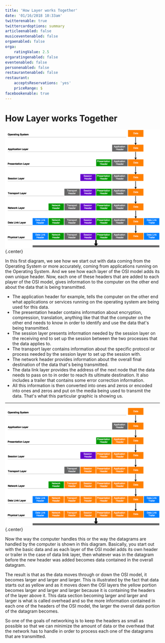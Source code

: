 ```yaml
---
title: 'How Layer works Together'
date: '01/16/2018 10:33am'
twitterenable: true
twittercardoptions: summary
articleenabled: false
musiceventenabled: false
orgaenabled: false
orga:
    ratingValue: 2.5
orgaratingenabled: false
eventenabled: false
personenabled: false
restaurantenabled: false
restaurant:
    acceptsReservations: 'yes'
    priceRange: $
facebookenable: true
---
```


# <a href="/network/foundations-of-networking-networking-basics/3-osi-model" class="nav-button transform"><span></span></a>How Layer works Together

![](howitworks.png?cropResize=1100,1100)   {.center}

In this first diagram, we see how we start out with data coming from the Operating System or more accurately, coming from applications running on the Operating System. And we see how each layer of the OSI model adds its own unique header. Now, each one of these headers that are added to each player of the OSI model, gives information to the computer on the other end about the data that is being transmitted.

* The application header for example, tells the computer on the other end what applications or services running on the operating system are being used for this data. 
* The presentation header contains information about encryption, compression, translation, anything like that that the computer on the other end needs to know in order to identify and use the data that's being transmitted. 
* The session layer presents information needed by the session layer on the receiving end to set up the session between the two processes that the data applies to.
* The transport layer contains information about the specific protocol or process needed by the session layer to set up the session with. 
* The network header provides information about the overall final destination of the data that's being transmitted. 
* The data link layer provides the address of the next node that the data needs to pass on to in order to reach its ultimate destination. It also includes a trailer that contains some error correction information.
* All this information is then converted into ones and zeros or encoded into ones and zeros and put on the media being used to transmit the data. That's what this particular graphic is showing us.

---

![](howitworks2.png?cropResize=1100,1100)   {.center}

Now the way the computer handles this or the way the datagrams are handled by the computer is shown in this diagram. Basically, you start out with the basic data and as each layer of the OSI model adds its own header or trailer in the case of data link layer, then whatever was in the datagram before the new header was added becomes data contained in the overall datagram.

The result is that as the data moves through or down the OSI model, it becomes larger and larger and larger. This is illustrated by the fact that data starts out as yellow and as it moves down the OSI layers the yellow portion becomes larger and larger and larger because it is containing the headers of the layer above it. This data section becoming larger and larger and larger is what is called overhead and so the more information contained in each one of the headers of the OSI model, the larger the overall data portion of the datagram becomes.

So one of the goals of networking is to keep the headers as small as possible so that we can minimize the amount of data or the overhead that the network has to handle in order to process each one of the datagrams that are transmitted.